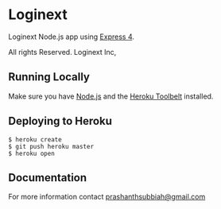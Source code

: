 # Loginext

Loginext Node.js app using [Express 4](http://expressjs.com/).

All rights Reserved. Loginext Inc,

## Running Locally

Make sure you have [Node.js](http://nodejs.org/) and the [Heroku Toolbelt](https://toolbelt.heroku.com/) installed.

## Deploying to Heroku

```
$ heroku create
$ git push heroku master
$ heroku open
```

## Documentation
For more information contact prashanthsubbiah@gmail.com